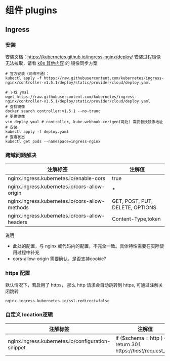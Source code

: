 # 组件  plugins


## Ingress

### 安装

安装文档：https://kubernetes.github.io/ingress-nginx/deploy/
安装过程镜像无法拉取，请看 [k8s 其他内容](99_others.md) 的 镜像同步方案
```shell
# 官方安装（网络不通）：
kubectl apply -f https://raw.githubusercontent.com/kubernetes/ingress-nginx/controller-v1.5.1/deploy/static/provider/cloud/deploy.yaml

# 下载 ymal
wget https://raw.githubusercontent.com/kubernetes/ingress-nginx/controller-v1.5.1/deploy/static/provider/cloud/deploy.yaml
# 查找镜像
docker search controller:v1.5.1 --no-trunc
# 更换镜像
vim deploy.ymal # controller, kube-webhook-certgen(两处) 需要替换镜像地址
# 安装
kubectl apply -f deploy.yaml
# 查看状态
kubectl get pods --namespace=ingress-nginx
```


### 跨域问题解决

| 注解标签                                           | 注解值                             |
|------------------------------------------------|---------------------------------|
| nginx.ingress.kubernetes.io/enable-cors        | true                            |
| nginx.ingress.kubernetes.io/cors-allow-origin  | *                               |
| nginx.ingress.kubernetes.io/cors-allow-methods | GET, POST, PUT, DELETE, OPTIONS |
| nginx.ingress.kubernetes.io/cors-allow-headers | Content-Type,token              |

说明
- 此处的配置，与 nginx 或代码内的配置，不完全一致。具体特性需要在实际使用过程中补充
- cors-allow-origin 需要确认，是否支持cookie?

### https 配置

默认情况下，若启用了 https， 那么 http 请求会自动跳转到 https, 可通过注解关闭跳转
```
nginx.ingress.kubernetes.io/ssl-redirect=false
```

### 自定义 location逻辑
| 注解标签                                           | 注解值                                                            |
|------------------------------------------------|----------------------------------------------------------------|
| nginx.ingress.kubernetes.io/configuration-snippet        | if ($schema = http ) { return 301 https://$host/$request_uri;} |